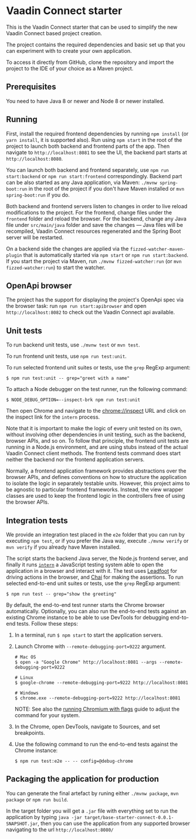 # Vaadin Connect starter

This is the Vaadin Connect starter that can be used to simplify the new Vaadin Connect based project creation.

The project contains the required dependencies and basic set up that you can experiment with to create your own application.

To access it directly from GitHub, clone the repository and import the project to the IDE of your choice as a Maven project.

## Prerequisites

You need to have Java 8 or newer and Node 8 or newer installed.

## Running

First, install the required frontend dependencies by running `npm install` (or `yarn install`, it is supported also).
Run using `npm start` in the root of the project to launch both backend and frontend parts of the app.
Then navigate to `http://localhost:8081` to see the UI, the backend part starts at `http://localhost:8080`.

You can launch both backend and frontend separately, use `npm run start:backend` or `npm run start:frontend` correspondingly.
Backend part can be also started as any Java application, via Maven: `./mvnw spring-boot:run` in the root of the project if you don't have Maven installed or `mvn spring-boot:run` if you do.

Both backend and frontend servers listen to changes in order to live reload modifications to the project.
For the frontend, change files under the `frontend` folder and reload the browser.
For the backend, change any Java file under `src/main/java` folder and save the changes — Java files will be recompiled, Vaadin Connect resources regenerated and the
Spring Boot server will be restarted.

On a backend side the changes are applied via the `fizzed-watcher-maven-plugin` that is automatically started via `npm start` or `npm run start:backend`.
If you start the project via Maven, run  `./mvnw fizzed-watcher:run` (or `mvn fizzed-watcher:run`) to start the watcher.

## OpenApi browser

The project has the support for displaying the project's OpenApi spec via the browser task: run `npm run start:apibrowser`
and open `http://localhost:8082` to check out the Vaadin Connect api available.

## Unit tests

To run backend unit tests, use `./mvnw test` or `mvn test`.

To run frontend unit tests, use `npm run test:unit`.

To run selected frontend unit suites or tests, use the `grep` RegExp argument:

```shell
$ npm run test:unit -- grep="greet with a name"
```

To attach a Node debugger on the test runner, run the following command:

```shell
$ NODE_DEBUG_OPTION=--inspect-brk npm run test:unit
```

Then open Chrome and navigate to the [chrome://inspect](chrome://inspect) URL
and click on the inspect link for the `intern` process.

Note that it is important to make the logic of every unit tested on its own,
without involving other dependencies in unit testing, such as the backend,
browser APIs, and so on. To follow that principle, the frontend unit tests
are running in a Node.js environment, and are using stubs instead of the actual
Vaadin Connect client methods. The frontend tests command does start neither
the backend nor the frontend application servers.

Normally, a frontend application framework provides abstractions over
the browser APIs, and defines conventions on how to structure the application
to isolate the logic in separately testable units. However, this project aims
to be agnostic to particular frontend frameworks. Instead, the view wrapper
classes are used to keep the frontend logic in the controllers free of using
the browser APIs.

## Integration tests

We provide an integration test placed in the `e2e` folder that you can run by executing `npm test`, or
if you prefer the Java way, execute `./mvnw verify` or `mvn verify` if you already have Maven installed.

The script starts the backend Java server, the Node.js frontend server, and finally it runs [`intern`](https://theintern.io/) a JavaScript testing system able to open the application in a browser and interact with it.
The test uses [Leadfoot](https://theintern.io/leadfoot/index.html) for driving actions in the browser,
and [Chai](https://www.chaijs.com/) for making the assertions.
To run selected end-to-end unit suites or tests, use the `grep` RegExp argument:

```shell
$ npm run test -- grep="show the greeting"
```

By default, the end-to-end test runner starts the Chrome browser automatically.
Optionally, you can also run the end-to-end tests against an existing Chrome
instance to be able to use DevTools for debugging end-to-end tests. Follow
these steps:

1. In a terminal, run `$ npm start` to start the application servers.

2. Launch Chrome with `--remote-debugging-port=9222` argument.

    ```shell
    # Mac OS
    $ open -a "Google Chrome" http://localhost:8081 --args --remote-debugging-port=9222

    # Linux
    $ google-chrome --remote-debugging-port=9222 http://localhost:8081

    # Windows
    $ chrome.exe --remote-debugging-port=9222 http://localhost:8081
    ```

    NOTE: See also the [running Chromium with flags](http://www.chromium.org/developers/how-tos/run-chromium-with-flags)
    guide to adjust the command for your system.

3. In the Chrome, open DevTools, navigate to Sources, and set breakpoints.

4. Use the following command to run the end-to-end tests against the Chrome
instance:

    ```shell
    $ npm run test:e2e -- -- config=@debug-chrome
    ```

## Packaging the application for production

You can generate the final artefact by runing either `./mvnw package`, `mvn package` or `npm run build`.

In the target folder you will get a `.jar` file with everything set to run the application by typing
`java -jar target/base-starter-connect-0.0.1-SNAPSHOT.jar`, then you can use the application from any
supported browser navigating to the url `http://localhost:8080/`
